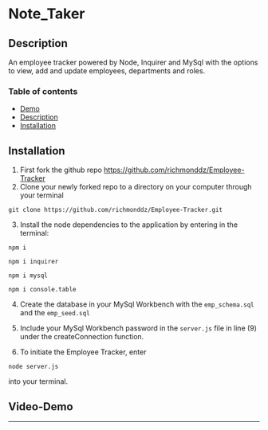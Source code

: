 # Note_Taker

## Description

An employee tracker powered by Node, Inquirer and MySql with the options to view, add and update employees, departments and roles.

### Table of contents

- [Demo](#Video-Demo)
- [Description](#Description)
- [Installation](#Installation)

## Installation

1. First fork the github repo https://github.com/richmonddz/Employee-Tracker
2. Clone your newly forked repo to a directory on your computer through your terminal

```
git clone https://github.com/richmonddz/Employee-Tracker.git
```

3. Install the node dependencies to the application by entering in the terminal:

```
npm i
```

```
npm i inquirer
```

```
npm i mysql
```

```
npm i console.table
```

4. Create the database in your MySql Workbench with the `emp_schema.sql` and the `emp_seed.sql`

5. Include your MySql Workbench password in the `server.js` file in line (9) under the createConnection function.

6. To initiate the Employee Tracker, enter

```
node server.js
```

into your terminal.

## Video-Demo

---

